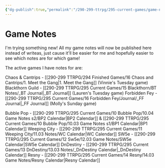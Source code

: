 ```yaml
---
{"dg-publish":true,"permalink":"/290-299-ttrpg/295-current-games/game-notes-site/","tags":"gardenEntry","dgHomeLink":true,"dgPassFrontmatter":false,"dgShowBacklinks":true,"dgShowLocalGraph":false,"dgShowInlineTitle":true}
---
```



# Game Notes




I'm trying something new!
All my game notes will now be published here instead of writeas, just cause it'll be easier for me and hopefully easier to see which notes are for which game!

The active games I have notes for are:

Chaos & Cantrips - [[290-299 TTRPG/294 Finished Games/16 Chaos and Cantrips/1. Meet the Gang|1. Meet the Gang]] (Vinnie's Tuesday game)
Blackthorn Guild - [[290-299 TTRPG/295 Current Games/15 Blackthorn/BT Notes/_BT Journal|_BT Journal]] (Lauren's Tuesday game)
Forbidden Fey - [[290-299 TTRPG/295 Current Games/16 Forbidden Fey/Journal/_FF Journal|_FF Journal]] (Molly's Sunday game)

Bubble Pop - [[290-299 TTRPG/295 Current Games/10 Bubble Pop/10.04 Game Notes s2/BP2 Calendar|BP2 Calendar]] & [[290-299 TTRPG/295 Current Games/10 Bubble Pop/10.03 Game Notes s1/BP1 Calendar|BP1 Calendar]]
Weeping City - [[290-299 TTRPG/295 Current Games/11 Weeping City/11.03 Notes/WC Calendar|WC Calendar]]
SW5e - [[290-299 TTRPG/295 Current Games/12 Sw5e/12.03 Game Notes/SW5e Calendar|SW5e Calendar]]
DnDestiny - [[290-299 TTRPG/295 Current Games/13 DnDestiny/13.03 Notes/_DnDestiny Calendar|_DnDestiny Calendar]]
Resny - [[290-299 TTRPG/295 Current Games/14 Resny/14.03 Game Notes/Resny Calendar|Resny Calendar]]

